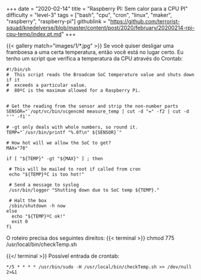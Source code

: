 +++
date = "2020-02-14"
title = "Raspberry PI: Sem calor para a CPU PI"
difficulty = "level-3"
tags = ["bash", "cpu", "cron", "linux", "maker", "raspberry", "raspberry-pi"]
githublink = "https://github.com/terrorist-squad/knedelverse/blob/master/content/post/2020/february/20200214-rpi-cpu-temp/index.pt.md"
+++

{{< gallery match="images/1/*.jpg" >}}
Se você quiser desligar uma framboesa a uma certa temperatura, então você está no lugar certo. Eu tenho um script que verifica a temperatura da CPU através do Crontab:
```
#!/bin/sh
#  This script reads the Broadcom SoC temperature value and shuts down if it
#  exceeds a particular value.
#  80ºC is the maximum allowed for a Raspberry Pi.


# Get the reading from the sensor and strip the non-number parts
SENSOR="`/opt/vc/bin/vcgencmd measure_temp | cut -d "=" -f2 | cut -d "'" -f1`"

# -gt only deals with whole numbers, so round it.
TEMP="`/usr/bin/printf "%.0f\n" ${SENSOR}`"

# How hot will we allow the SoC to get?
MAX="78"

if [ "${TEMP}" -gt "${MAX}" ] ; then

 # This will be mailed to root if called from cron
 echo "${TEMP}ºC is too hot!"

 # Send a message to syslog
 /usr/bin/logger "Shutting down due to SoC temp ${TEMP}."

 # Halt the box
 /sbin/shutdown -h now
else
  echo "${TEMP}ºC ok!"
  exit 0
fi

```
O roteiro precisa dos seguintes direitos:
{{< terminal >}}
chmod 775 /usr/local/bin/checkTemp.sh

{{</ terminal >}}
Possível entrada de crontab:
```
*/5 * * * * /usr/bin/sudo -H /usr/local/bin/checkTemp.sh >> /dev/null 2>&1

```
